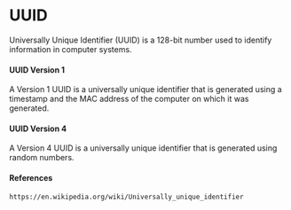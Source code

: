 # UUID

Universally Unique Identifier \(UUID\) is a 128-bit number used to identify information in computer systems.

#### UUID Version 1

A Version 1 UUID is a universally unique identifier that is generated using a timestamp and the MAC address of the computer on which it was generated.

#### UUID Version 4

A Version 4 UUID is a universally unique identifier that is generated using random numbers.

#### References

```
https://en.wikipedia.org/wiki/Universally_unique_identifier
```



